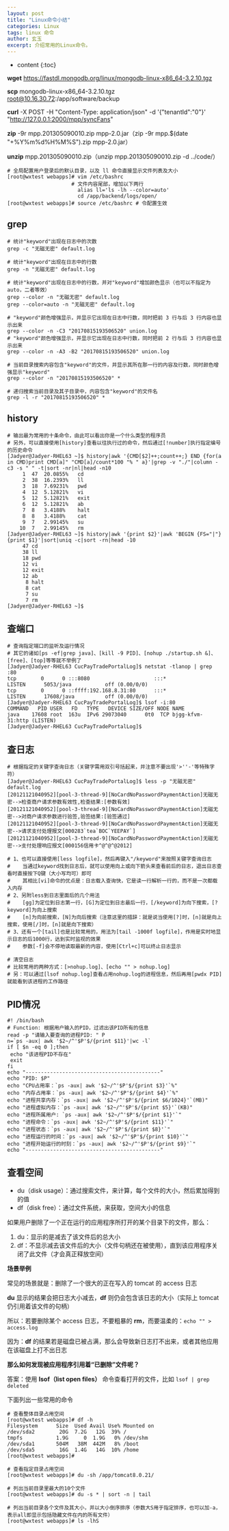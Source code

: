 ```yaml
---
layout: post
title: "Linux命令小结"
categories: Linux
tags: linux 命令
author: 玄玉
excerpt: 介绍常用的Linux命令。
---
```


* content
{:toc}


**wget** https://fastdl.mongodb.org/linux/mongodb-linux-x86_64-3.2.10.tgz

**scp** mongodb-linux-x86_64-3.2.10.tgz root@10.16.30.72:/app/software/backup

**curl** -X POST -H "Content-Type: application/json" -d '{"tenantId":"0"}' "http://127.0.0.1:2000/mpp/syncFans"

**zip** -9r mpp.201305090010.zip mpp-2.0.jar（zip -9r mpp.$(date "+%Y%m%d%H%M%S").zip mpp-2.0.jar）

**unzip** mpp.201305090010.zip（unzip mpp.201305090010.zip -d ../code/）

```shell
# 全局配置用户登录后的默认目录，以及 ll 命令直接显示文件列表及大小
[root@wxtest webapps]# vim /etc/bashrc
                     # 文件内容尾部，增加以下两行
                       alias ll='ls -lh --color=auto'
                       cd /app/backend/logs/open/
[root@wxtest webapps]# source /etc/bashrc # 令配置生效
```

## grep

```shell
# 统计"keyword"出现在日志中的次数
grep -c "无磁无密" default.log

# 统计"keyword"出现在日志中的行数
grep -n "无磁无密" default.log

# 统计"keyword"出现在日志中的行数，并对"keyword"增加颜色显示（也可以不指定为auto，二者等效）
grep --color -n "无磁无密" default.log
grep --color=auto -n "无磁无密" default.log

# "keyword"颜色增强显示，并显示它出现在日志中行数，同时把前 3 行与后 3 行内容也显示出来
grep --color -n -C3 "20170815193506520" union.log
# "keyword"颜色增强显示，并显示它出现在日志中行数，同时把前 2 行与后 3 行内容也显示出来
grep --color -n -A3 -B2 "20170815193506520" union.log

# 当前目录搜索内容包含"keyword"的文件，并显示其所在那一行的内容及行数，同时颜色增强显示"keyword"
grep --color -n "20170815193506520" *

# 递归搜索当前目录及其子目录中，内容包含"keyword"的文件名
grep -l -r "20170815193506520" *
```

## history

```shell
# 输出最为常用的十条命令，由此可以看出你是一个什么类型的程序员
# 另外，可以直接使用[history]查看以往执行过的命令，然后通过[!number]执行指定编号的历史命令
[Jadyer@Jadyer-RHEL63 ~]$ history|awk '{CMD[$2]++;count++;} END {for(a in CMD)print CMD[a]" "CMD[a]/count*100 "% " a}'|grep -v "./"|column -c3 -s " " -t|sort -nr|nl|head -n10
     1  47  20.0855%   cd
     2  38  16.2393%   ll
     3  18  7.69231%   pwd
     4  12  5.12821%   vi
     5  12  5.12821%   exit
     6  12  5.12821%   ab
     7  8   3.4188%    halt
     8  8   3.4188%    cat
     9  7   2.99145%   su
    10  7   2.99145%   rm
[Jadyer@Jadyer-RHEL63 ~]$ history|awk '{print $2}'|awk 'BEGIN {FS="|"} {print $1}'|sort|uniq -c|sort -rn|head -10
     47 cd
     38 ll
     18 pwd
     12 vi
     12 exit
     12 ab
      8 halt
      8 cat
      7 su
      7 rm
[Jadyer@Jadyer-RHEL63 ~]$
```

## 查端口

```shell
# 查询指定端口的监听及运行情况
# 其它的诸如[ps -ef|grep java]、[kill -9 PID]、[nohup ./startup.sh &]、[free]、[top]等等就不举例了
[Jadyer@Jadyer-RHEL63 CucPayTradePortalLog]$ netstat -tlanop | grep :80
tcp        0      0 :::8080                     :::*                        LISTEN      5053/java           off (0.00/0/0)
tcp        0      0 ::ffff:192.168.8.31:80      :::*                        LISTEN      17608/java          off (0.00/0/0)
[Jadyer@Jadyer-RHEL63 CucPayTradePortalLog]$ lsof -i:80
COMMAND   PID USER   FD   TYPE   DEVICE SIZE/OFF NODE NAME
java    17608 root  163u  IPv6 29073040      0t0  TCP bjgg-kfvm-31:http (LISTEN)
[Jadyer@Jadyer-RHEL63 CucPayTradePortalLog]$
```

## 查日志

```shell
# 根据指定的关键字查询日志（关键字需用双引号括起来，并注意不要出现'>''-'等特殊字符）
[Jadyer@Jadyer-RHEL63 CucPayTradePortalLog]$ less -p "无磁无密" default.log
[20121121040952][pool-3-thread-9][NoCardNoPasswordPaymentAction]无磁无密-->检查商户请求参数有效性,检查结果:[参数有效]
[20121121040952][pool-3-thread-9][NoCardNoPasswordPaymentAction]无磁无密-->对商户请求参数进行验签,验签结果:[验签通过]
[20121121040952][pool-3-thread-9][NoCardNoPasswordPaymentAction]无磁无密-->请求支付处理报文[000283`tea`BOC`YEEPAY`]
[20121121040952][pool-3-thread-9][NoCardNoPasswordPaymentAction]无磁无密-->支付处理响应报文[000156信用卡^@^@^@2012]

# 1、也可以直接使用[less logfile]，然后再键入"/keyword"来按照关键字查询日志
#    当通过keyword找到日志后，就可以使用向上或向下箭头来查看前后的日志，退出日志查看时直接按下Q键（大小写均可）即可
#    其相比[vi]命令的优点是：日志载入查询快，它是读一行解析一行的，而不是一次都载入内存
# 2、另附less到日志里面后的几个用法
#    [gg]为定位到日志第一行，[G]为定位到日志最后一行，[/keyword]为向下搜索，[?keyword]为向上搜索
#    [n]为向前搜索，[N]为向后搜索（注意这里的措辞：就是说当使用[?]时，[n]就是向上搜索，使用[/]时，[n]就是向下搜索）
# 3、还有一个[tail]也是比较常用的，用法为[tail -1000f logfile]，作用是实时地显示日志的后1000行，达到实时监视的效果
#    参数[-f]会不停地读取最新的内容，使用[Ctrl+c]可以终止日志显示

# 清空日志
# 比较常用的两种方式：[>nohup.log]、[echo "" > nohup.log]
# 另：可以通过[lsof nohup.log]查看占用nohup.log的进程信息，然后再用[pwdx PID]就能看到该进程的工作路径
```

## PID情况

```shell
#! /bin/bash
# Function: 根据用户输入的PID，过滤出该PID所有的信息
read -p "请输入要查询的进程PID: " P
n=`ps -aux| awk '$2~/^'$P'$/{print $11}'|wc -l`
if [ $n -eq 0 ];then
 echo "该进程PID不存在"
 exit
fi
echo "--------------------------------------------"
echo "PID: $P"
echo "CPU占用率：`ps -aux| awk '$2~/^'$P'$/{print $3}'`%"
echo "内存占用率：`ps -aux| awk '$2~/^'$P'$/{print $4}'`%"
echo "进程共享内存：`ps -aux| awk '$2~/^'$P'$/{print $6/1024}'`(MB)"
echo "进程虚拟内存：`ps -aux| awk '$2~/^'$P'$/{print $5}'`(KB)"
echo "进程所属用户: `ps -aux| awk '$2~/^'$P'$/{print $1}'`"
echo "进程命令：`ps -aux| awk '$2~/^'$P'$/{print $11}'`"
echo "进程状态：`ps -aux| awk '$2~/^'$P'$/{print $8}'`"
echo "进程运行的时间：`ps -aux| awk '$2~/^'$P'$/{print $10}'`"
echo "进程开始运行的时刻：`ps -aux| awk '$2~/^'$P'$/{print $9}'`"
echo "--------------------------------------------"
```

## 查看空间

* du（disk usage）：通过搜索文件，来计算，每个文件的大小，然后累加得到的值
* df（disk  free）：通过文件系统，来获取，空间大小的信息

如果用户删除了一个正在运行的应用程序所打开的某个目录下的文件，那么：

1. du：显示的是减去了该文件后的总大小
2. df：不显示减去该文件后的大小（文件句柄还在被使用），直到该应用程序关闭了此文件（才会真正释放空间）

**场景举例**

常见的场景就是：删除了一个很大的正在写入的 tomcat 的 access 日志

**du** 显示的结果会把日志大小减去，**df** 则仍会包含该日志的大小（实际上 tomcat 仍引用着该文件的句柄）

所以：若要删除某个 access 日志，不要粗暴的 **rm**，而要温柔的：`echo "" > access.log`

因为：**df** 的结果若是磁盘已被占满，那么会导致新日志打不出来，或者其他应用在该磁盘上打不出日志

**那么如何发现被应用程序引用着“已删除”文件呢？**

答案：使用 **lsof（list open files）** 命令查看打开的文件，比如 `lsof | grep deleted`

下面列出一些常用的命令

```shell
# 查看整体目录占用空间
[root@wxtest webapps]# df -h
Filesystem      Size  Used Avail Use% Mounted on
/dev/sda2        20G  7.2G   12G  39% /
tmpfs           1.9G     0  1.9G   0% /dev/shm
/dev/sda1       504M   38M  442M   8% /boot
/dev/sda5        16G  1.4G   14G  10% /home
[root@wxtest webapps]#

# 查看指定目录占用空间
[root@wxtest webapps]# du -sh /app/tomcat8.0.21/

# 列出当前目录里最大的10个文件
[root@wxtest webapps]# du -s * | sort -n | tail

# 列出当前目录各个文件及其大小，并以大小倒序排序（参数大S用于指定排序，也可以加-a，表示all即显示包括隐藏文件在内的所有文件）
[root@wxtest webapps]# ls -lhS
```